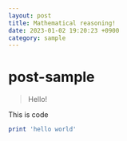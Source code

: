 ```yaml
---
layout: post
title: Mathematical reasoning!
date: 2023-01-02 19:20:23 +0900
category: sample
---
```

# post-sample
> Hello!

This is code
```ruby
print 'hello world'
```
